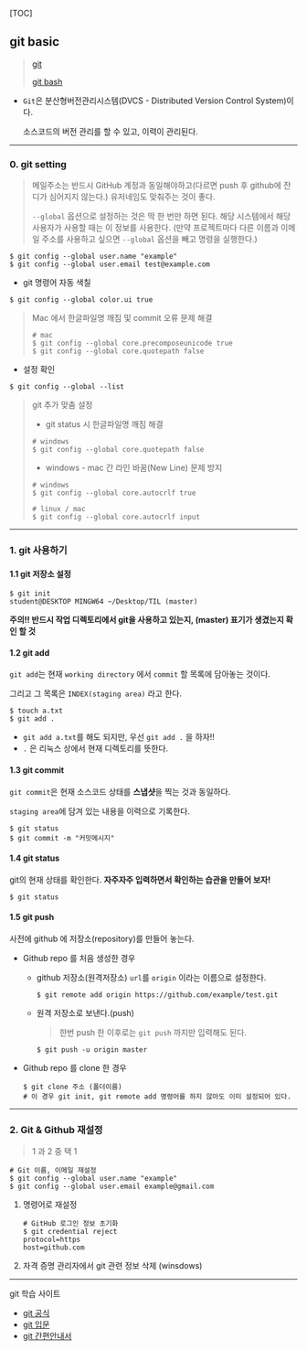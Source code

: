 [TOC]

## git basic

> [git](https://git-scm.com/book/ko/v1/Git맞춤-Git-설정하기)
>
> [git bash](https://gitforwindows.org/)

- `Git`은 분산형버전관리시스템(DVCS - Distributed Version Control System)이다.

  소스코드의 버전 관리를 할 수 있고, 이력이 관리된다.

------

### 0. git setting

> 메일주소는 반드시 GitHub 계정과 동일해야하고(다르면 push 후 github에 잔디가 심어지지 않는다.) 유저네임도 맞춰주는 것이 좋다.
>
> `--global` 옵션으로 설정하는 것은 딱 한 번만 하면 된다. 해당 시스템에서 해당 사용자가 사용할 때는 이 정보를 사용한다. (만약 프로젝트마다 다른 이름과 이메일 주소를 사용하고 싶으면 `--global` 옵션을 빼고 명령을 실행한다.)

```
$ git config --global user.name "example"
$ git config --global user.email test@example.com
```

- git 명령어 자동 색칠

```
$ git config --global color.ui true
```

> Mac 에서 한글파일명 깨짐 및 commit 오류 문제 해결
>
> ```
> # mac
> $ git config --global core.precomposeunicode true
> $ git config --global core.quotepath false
> ```

- 설정 확인

```
$ git config --global --list
```

> git 추가 맞춤 설정
>
> - git status 시 한글파일명 깨짐 해결
>
> ```
> # windows
> $ git config --global core.quotepath false
> ```
>
> - windows - mac 간 라인 바꿈(New Line) 문제 방지
>
> ```
> # windows
> $ git config --global core.autocrlf true
> 
> # linux / mac
> $ git config --global core.autocrlf input
> ```

------

### 1. git 사용하기

#### 1.1 git 저장소 설정

```
$ git init
student@DESKTOP MINGW64 ~/Desktop/TIL (master)
```

**주의!! 반드시 작업 디렉토리에서 git을 사용하고 있는지, (master) 표기가 생겼는지 확인 할 것**

#### 1.2 git add

`git add`는 현재 `working directory` 에서 `commit` 할 목록에 담아놓는 것이다.

그리고 그 목록은 `INDEX(staging area)` 라고 한다.

```
$ touch a.txt
$ git add .
```

- `git add a.txt`를 해도 되지만, 우선 `git add .` 을 하자!!
- `.` 은 리눅스 상에서 현재 디렉토리를 뜻한다.

#### 1.3 git commit

`git commit`은 현재 소스코드 상태를 **스냅샷**을 찍는 것과 동일하다.

`staging area`에 담겨 있는 내용을 이력으로 기록한다.

```
$ git status
$ git commit -m "커밋메시지"
```

#### 1.4 git status

git의 현재 상태를 확인한다. **자주자주 입력하면서 확인하는 습관을 만들어 보자!**

```
$ git status
```

#### 1.5 git push

사전에 github 에 저장소(repository)를 만들어 놓는다.

- Github repo 를 처음 생성한 경우

  - github 저장소(원격저장소) `url`를 `origin` 이라는 이름으로 설정한다.

    ```
    $ git remote add origin https://github.com/example/test.git
    ```

  - 원격 저장소로 보낸다.(push)

    > 한번 push 한 이후로는 `git push` 까지만 입력해도 된다.

    ```
    $ git push -u origin master
    ```

- Github repo 를 clone 한 경우

  ```
  $ git clone 주소 (폴더이름)
  # 이 경우 git init, git remote add 명령어를 하지 않아도 이미 설정되어 있다.
  ```

------

### 2. Git & Github 재설정

> 1 과 2 중 택 1

```
# Git 이름, 이메일 재설정
$ git config --global user.name "example"
$ git config --global user.email example@gmail.com
```

1. 명령어로 재설정

   ```
   # GitHub 로그인 정보 초기화
   $ git credential reject
   protocol=https
   host=github.com
   ```

2. 자격 증명 관리자에서 git 관련 정보 삭제 (winsdows)

------

git 학습 사이트

- [git 공식](https://git-scm.com/book/ko/v2)
- [git 입문](https://backlog.com/git-tutorial/kr/intro/intro1_1.html)
- [git 간편안내서](https://rogerdudler.github.io/git-guide/index.ko.html)